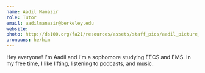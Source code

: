 ```yaml
---
name: Aadil Manazir
role: Tutor
email: aadilmanazir@berkeley.edu
website: 
photo: http://ds100.org/fa21/resources/assets/staff_pics/aadil_picture_500 - Aadil_Manazir.JPG
pronouns: he/him
---
```

Hey everyone! I'm Aadil and I'm a sophomore studying EECS and EMS. In my free time, I like lifting, listening to podcasts, and music. 
